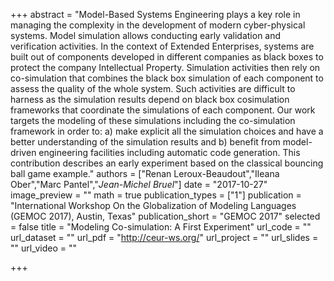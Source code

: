 +++
abstract = "Model-Based Systems Engineering plays a key role in managing the complexity in the development of modern cyber-physical systems. Model simulation allows conducting early validation and verification activities.  In  the  context  of  Extended  Enterprises,  systems  are  built  out of components developed in different companies as black boxes to protect the company Intellectual Property. Simulation activities then rely on co-simulation that combines the black box simulation of each component  to  assess  the  quality  of  the  whole  system.  Such  activities  are difficult  to  harness  as  the  simulation  results  depend  on  black  box  cosimulation frameworks that coordinate the simulations of each component. Our work targets the modeling of these simulations including the co-simulation framework in order to: a) make explicit all the simulation choices  and  have  a  better  understanding  of  the  simulation  results  and b) benefit from model-driven engineering facilities including automatic code generation. This contribution describes an early experiment based on the classical bouncing ball game example."
authors = ["Renan Leroux-Beaudout","Ileana Ober","Marc Pantel","_Jean-Michel Bruel_"]
date = "2017-10-27"
image_preview = ""
math = true
publication_types = ["1"]
publication = "International Workshop On the Globalization of Modeling Languages (GEMOC 2017), Austin, Texas"
publication_short = "GEMOC 2017"
selected = false
title = "Modeling Co-simulation: A First Experiment"
url_code = ""
url_dataset = ""
url_pdf = "http://ceur-ws.org/"
url_project = ""
url_slides = ""
url_video = ""

+++

